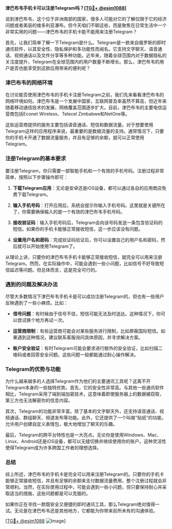 **津巴布韦手机卡可以注册Telegram吗？[[TG💪+ @esim1088](https://t.me/s/esim1088)]**

说到津巴布韦，这个位于非洲南部的国家，很多人可能对它的了解仅限于它的经济问题或者美丽的维多利亚瀑布。但今天咱们不聊这些，而是聚焦在日常生活中一个非常实用的问题——津巴布韦的手机卡能不能用来注册Telegram？

首先，让我们简单了解一下Telegram是什么。Telegram是一款来自俄罗斯的即时通讯软件，以其安全性、隐私保护和多功能性而闻名。它支持文字聊天、语音通话、视频通话以及文件分享等多种功能。近年来，随着全球范围内对于数据隐私的关注度提升，Telegram在全球范围内的用户数量不断增长。那么，津巴布韦的用户是否也能享受到这款应用带来的便利呢？

### 津巴布韦的网络环境

在讨论能否使用津巴布韦的手机卡注册Telegram之前，我们先来看看津巴布韦的网络环境如何。津巴布韦是一个发展中国家，互联网普及率虽然不算高，但近年来随着移动通信技术的发展，网络覆盖范围逐步扩大。目前，津巴布韦的主要电信运营商包括Econet Wireless、Telecel Zimbabwe和NetOne等。

这些运营商提供的服务主要包括语音通话、短信和数据流量。对于想要使用Telegram这样的应用程序来说，最重要的是数据流量的支持。通常情况下，只要你的手机卡开通了数据流量服务，并且有足够的余额，就可以正常使用Telegram。

### 注册Telegram的基本要求

要注册Telegram，你只需要一部智能手机和一个有效的手机号码。注册过程非常简单，按照以下步骤操作即可：

1. **下载Telegram应用**：无论是安卓还是iOS设备，都可以通过各自的应用商店免费下载Telegram。
   
2. **输入手机号码**：打开应用后，系统会提示你输入手机号码。这里就是关键所在了，你需要确保输入的是一个有效的津巴布韦手机号码。

3. **接收验证码**：输入手机号码后，Telegram会向该号码发送一条包含验证码的短信。如果你的手机卡能够正常接收短信，这一步应该没有问题。

4. **设置用户名和密码**：完成验证码验证后，你可以设置自己的用户名和密码，然后就可以开始使用Telegram了。

从理论上讲，只要你的津巴布韦手机卡能够正常接收短信，就完全可以用来注册Telegram。然而，在实际操作中，可能会遇到一些小问题，比如信号不好导致短信延迟等问题。但总体而言，这是完全可行的。

### 遇到的问题及解决办法

尽管大多数情况下津巴布韦手机卡是可以成功注册Telegram的，但也有一些用户反映遇到了一些小麻烦。比如：

- **信号问题**：有时候由于信号不佳，短信可能无法及时送达。这种情况下，你可以尝试换个地方再试一次。
  
- **运营商限制**：有些运营商可能会对某些服务进行限制，比如屏蔽国际短信。如果遇到这种情况，建议联系客服询问具体原因，并寻求解决方案。

- **账户安全验证**：有时Telegram可能会要求进行额外的安全验证，比如扫描二维码或者回答安全问题。这些问题一般都能通过耐心操作解决。

### Telegram的优势与功能

为什么越来越多的人选择Telegram作为他们的主要通讯工具呢？这离不开Telegram本身的一些独特优势。首先，它的安全性非常高。与其他一些通讯软件相比，Telegram采用了端到端加密技术，这意味着即使服务器上的数据被窃取，第三方也无法解密你的信息内容。

其次，Telegram的功能非常丰富。除了基本的文字聊天外，还支持语音通话、视频通话、群组聊天、频道发布等功能。此外，它还提供了一个叫做“贴纸”的功能，允许用户创建自定义表情包，极大地增加了聊天的乐趣。

最后，Telegram的跨平台特性也是一大亮点。无论你是使用Windows、Mac、Linux、Android还是iOS设备，都可以无缝切换并继续使用你的账户。这种灵活性使得Telegram成为许多跨国工作者的理想选择。

### 总结

综上所述，津巴布韦的手机卡是完全可以用来注册Telegram的。只要你的手机卡能够正常接收短信，并且有足够的余额来支付数据流量费用，整个注册过程就会非常顺利。当然，在实际使用过程中，可能会遇到一些小问题，但只要保持耐心并采取适当的措施，这些问题都是可以克服的。

如果你正在寻找一款既安全又便捷的即时通讯工具，那么Telegram绝对值得一试。无论是在津巴布韦还是其他地方，它都能为你带来前所未有的沟通体验。

[[TG💪+ @esim1088](https://t.me/s/esim1088) ![Image](https://i.postimg.cc/4NQfJmqS/Snipaste-2025-05-13-00-14-12.png)]